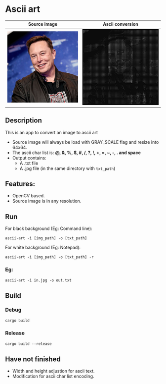 # Ascii art

Source image               |Ascii conversion
:-------------------------:|:-------------------------:
![](img/a_man.png)         |![](img/ascii.png)

## Description
This is an app to convert an image to ascii art
- Source image will always be load with GRAY_SCALE flag and resize into 64x64.
- The ascii char list is: 
**@, &, %, $, #, /, ?, !, +, =, ~, -, . and space**
- Output contains:
    + A .txt file
    + A .jpg file (in the same directory with `txt_path`)

## Features:
- OpenCV based.
- Source image is in any resolution.

## Run
For black background (Eg: Command line):
```shell
ascii-art -i [img_path] -o [txt_path]
```
For white background (Eg: Notepad):
```shell
ascii-art -i [img_path] -o [txt_path] -r
```
### Eg:
```shell
ascii-art -i in.jpg -o out.txt
```

## Build
### Debug
```shell
cargo build
```
### Release
```shell
cargo build --release
```

## Have not finished
- Width and height adjustion for ascii text.
- Modification for ascii char list encoding.